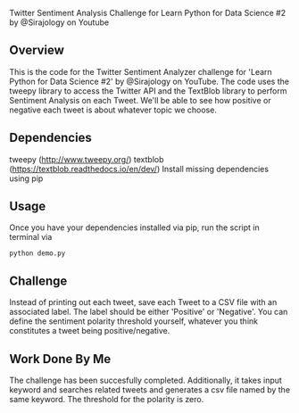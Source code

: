 Twitter Sentiment Analysis Challenge for Learn Python for Data Science #2 by @Sirajology on Youtube

## Overview 

This is the code for the Twitter Sentiment Analyzer challenge for 'Learn Python for Data Science #2' by @Sirajology on YouTube. The code uses the tweepy library to access the Twitter API and the TextBlob library to perform Sentiment Analysis on each Tweet. We'll be able to see how positive or negative each tweet is about whatever topic we choose.

## Dependencies

tweepy (http://www.tweepy.org/)
textblob (https://textblob.readthedocs.io/en/dev/)
Install missing dependencies using pip

## Usage

Once you have your dependencies installed via pip, run the script in terminal via

`python demo.py`
## Challenge

Instead of printing out each tweet, save each Tweet to a CSV file with an associated label. The label should be either 'Positive' or 'Negative'. You can define the sentiment polarity threshold yourself, whatever you think constitutes a tweet being positive/negative.

## Work Done By Me

The challenge has been succesfully completed. Additionally, it takes input keyword and searches related tweets and generates a csv file named by the same keyword. The threshold for the polarity is zero.
